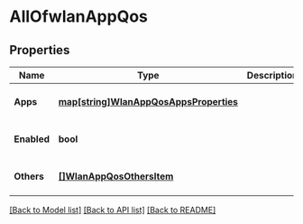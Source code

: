 # AllOfwlanAppQos

## Properties
Name | Type | Description | Notes
------------ | ------------- | ------------- | -------------
**Apps** | [**map[string]WlanAppQosAppsProperties**](wlan_app_qos_apps_properties.md) |  | [optional] [default to null]
**Enabled** | **bool** |  | [optional] [default to false]
**Others** | [**[]WlanAppQosOthersItem**](wlan_app_qos_others_item.md) |  | [optional] [default to null]

[[Back to Model list]](../README.md#documentation-for-models) [[Back to API list]](../README.md#documentation-for-api-endpoints) [[Back to README]](../README.md)

